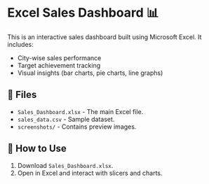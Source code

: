 # Excel Sales Dashboard 📊  
This is an interactive sales dashboard built using Microsoft Excel. It includes:
- City-wise sales performance
- Target achievement tracking
- Visual insights (bar charts, pie charts, line graphs)

## 📁 Files
- `Sales_Dashboard.xlsx` - The main Excel file.
- `sales_data.csv` - Sample dataset.
- `screenshots/` - Contains preview images.

## 🚀 How to Use
1. Download `Sales_Dashboard.xlsx`.
2. Open in Excel and interact with slicers and charts.
